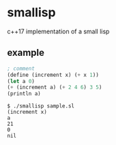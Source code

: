 # smallisp

c++17 implementation of a small lisp

## example

```lisp
; comment
(define (increment x) (+ x 1))
(let a 0)
(+ (increment a) (+ 2 4 6) 3 5)
(println a)
```

```console
$ ./smallisp sample.sl
(increment x)
a
21
0
nil
```
